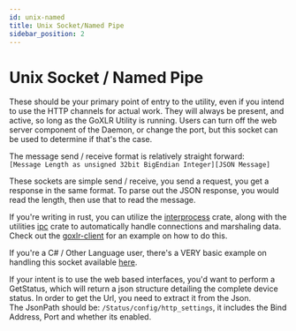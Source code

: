 ```yaml
---
id: unix-named
title: Unix Socket/Named Pipe
sidebar_position: 2
---
```


# Unix Socket / Named Pipe
These should be your primary point of entry to the utility, even if you intend to use the HTTP channels for actual work.
They will always be present, and active, so long as the GoXLR Utility is running.
Users can turn off the web server component of the Daemon, or change the port,
but this socket can be used to determine if that's the case.

The message send / receive format is relatively straight forward:<br/>
`[Message Length as unsigned 32bit BigEndian Integer][JSON Message]`

These sockets are simple send / receive, you send a request, you get a response in the same format.
To parse out the JSON response, you would read the length, then use that to read the message.

If you're writing in rust, you can utilize the [interprocess](https://crates.io/crates/interprocess) crate,
along with the utilities [ipc](https://github.com/GoXLR-on-Linux/goxlr-utility/tree/main/ipc) crate to automatically handle connections and marshaling data.
Check out the [goxlr-client](https://github.com/GoXLR-on-Linux/goxlr-utility/blob/main/client/src/main.rs) for an example on how to do this.

If you're a C# / Other Language user, there's a VERY basic example on handling this socket available [here](./examples/named-pipe.md).

If your intent is to use the web based interfaces, you'd want to perform a GetStatus,
which will return a json structure detailing the complete device status.
In order to get the Url, you need to extract it from the Json.<br/>
The JsonPath should be: `/Status/config/http_settings`, it includes the Bind Address, Port and whether its enabled.